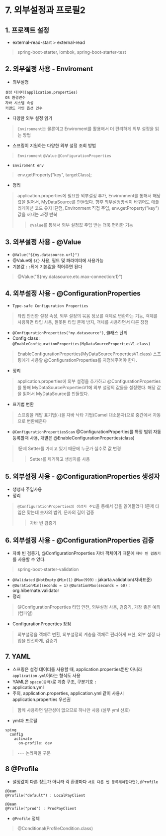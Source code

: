 # 7. 외부설정과 프로필2
## 1. 프로젝트 설정
- external-read-start > external-read
> spring-boot-starter, lombok, spring-boot-starter-test

## 2. 외부설정 사용 - Enviroment
- 외부설정
```
설정 데이터(application.properties)
OS 환경변수
자바 시스템 속성
커맨드 라인 옵션 인수
```
- 다양한 외부 설정 읽기
> `Environment`는 물론이고 Enviroment를 활용해서 더 편리하게 외부 설정을 읽는 방법
- 스프링이 지원하는 다양한 외부 설정 조회 방법
> `Environment`
> `@Value`
> `@ConfigurationProperties`

- `Enviroment env`
> env.getProperty("key", targetClass);
- 정리
> application.properties에 필요한 외부설정 추가, Environment를 통해서 해당 값을 읽어서, MyDataSource를 만들었다.
> 향후 외부설정방식이 바뀌어도 애플리케이션 코드 유지
> !단점, Environment 직접 주입, env.getProperty("key") 값을 꺼내는 과정 반복
>> `@Value`를 통해서 외부 설정값 주입 받는 더욱 편리한 기능

## 3. 외부설정 사용 - @Value
- `@Value("${my.datasource.url}")`
- @Value에 `${}` 사용, 필드 및 파라미터에 사용가능
- 기본값 : `:`뒤에 기본값을 적어주면 된다
>  @Value("${my.datasource.etc.max-connection:1}")

## 4. 외부설정 사용 - @ConfigurationProperties
- `Type-safe Configuration Properties`
> 타입 안전한 설정 속성, 외부 설정의 묶음 정보를 객체로 변환하는 기능, 객체를 사용하면 타입 사용, 잘못된 타입 문제 방지, 객체를 사용하면서 다른 장점
- `@ConfigurationProperties("my.datasource")`, 클래스 단위
- Config class : `@EnableConfigurationProperties(MyDataSourcePropertiesV1.class)` 
> EnableConfigurationProperties(MyDataSourcePropertiesV1.class) 스프링에게 사용할 @ConfigurationProperties를 지정해주어야 한다.
- 정리
> application.properties에 외부 설정을 추가하고 @ConfigurationProperties를 통해 MyDataSourcePropertiesV1에 외부 설정의 값들을 설정했다. 해당 값을 읽어서 MyDataSource를 만들었다.

- 표기법 변환
> 스프링을 캐밥 표기법(-)을 자바 낙타 기법(Camel 대소문자)으로 중간에서 자동으로 변환해준다
- `@ConfigurationPropertiesScan` @ConfigurationProperties를 특정 범위 자동 등록할때 사용, 개별은 @EnableConfigurationProperties(class)
> !문제 Setter를 가지고 있기 때문에 누군가 실수로 값 변경
>> Setter를 제거하고 생성자를 사용

## 5. 외부설정 사용 - @ConfigurationProperties 생성자
- 생성자 주입사용 
- 정리
> `@ConfigurationProperties의 생성자 주입`을 통해서 값을 읽어들었다
> !문제 타입은 맞는데 숫자의 범위, 문자의 길이 검증
>> 자바 빈 검증기

## 6. 외부설정 사용 - @ConfigurationProperties 검증
- 자바 빈 검증기, @ConfigurationProperties 자바 객체이기 때문에 `자바 빈 검증기`를 사용할 수 있다.
> spring-boot-starter-validation
- `@Validated` `@NotEmpty` `@Min(1)` `@Max(999)` : jakarta.validation(자바표준)
- `@DurationMin(seconds = 1)` `@DurationMax(seconds = 60)` : org.hibernate.validator
- 정리
> @ConfigurationProperties 타입 안전, 외부설정 사용, 검증기, 가장 좋은 예외(컴파일)
- ConfigurationProperties 장점
> 외부설정을 객체로 변환, 외부설정의 계층을 객체로 편리하게 표현, 외부 설정 타입을 안전하게, 검증기

## 7. YAML
- 스프링은 설정 데이터를 사용할 때, application.properties뿐만 아니라 `application.yml`이라는 형식도 사용
- YAML은 `space(공백)`로 계층 구조, 구분기호 `:`
- application.yml 
- 주의, application.properties, application.yml 같이 사용시 application.properties 우선권
> 함께 사용하면 일관성이 없으므로 하나만 사용 (실무 yml 선호)
- yml과 프로필
```
sping
  config
    activate
      on-profile: dev
```
> `---` 논리파일 구분

## 8 @Profile
- 설정값이 다른 정도가 아니라 각 환경마다 `서로 다른 빈 등록해야한다면?`, `@Profile`
```
@Bean
@Profile("default") : LocalPayClient

@Bean
@Profile("prod") : ProdPayClient
```
- `@Profile` 정체
> @Conditional(ProfileCondition.class)